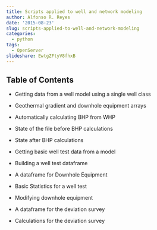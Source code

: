 ```yaml
---
title: Scripts applied to well and network modeling
author: Alfonso R. Reyes
date: '2015-08-23'
slug: scripts-applied-to-well-and-network-modeling
categories:
  - python
tags:
  - OpenServer
slideshare: EwtgZFtyV8fhxB  
---
```


## Table of Contents

* Getting data from a well model using a single well class

* Geothermal gradient and downhole equipment arrays

* Automatically calculating BHP from WHP

* State of the file before BHP calculations

* State after BHP calculations

* Getting basic well test data from a model

* Building a well test dataframe

* A dataframe for Downhole Equipment

* Basic Statistics for a well test

* Modifying downhole equipment

* A dataframe for the deviation survey

* Calculations for the deviation survey


